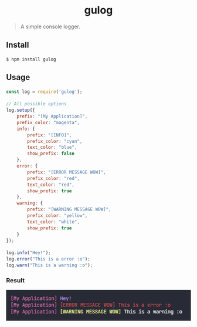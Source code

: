 <h1 align="center">
    gulog
</h1>

> A simple console logger.

## Install

```console
$ npm install gulog
```

## Usage

```js
const log = require('gulog');

// All possible options
log.setup({
    prefix: "[My Application]",
    prefix_color: "magenta",
    info: {
        prefix: "[INFO]",
        prefix_color: "cyan",
        text_color: "blue",
        show_prefix: false
    },
    error: {
        prefix: "[ERROR MESSAGE WOW]",
        prefix_color: "red",
        text_color: "red",
        show_prefix: true
    },
    warning: {
        prefix: "[WARNING MESSAGE WOW]",
        prefix_color: "yellow",
        text_color: "white",
        show_prefix: true
    }
});

log.info("Hey!");
log.error("This is a error :o");
log.warn("This is a warning :o");
```

### Result

<img src="media/example_result.png" />